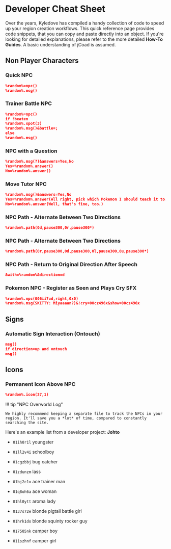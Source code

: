 # Developer Cheat Sheet

Over the years, Kyledove has compiled a handy collection of code to speed up your region creation workflows. This quick reference page provides code snippets, that you can copy and paste directly into an object. If you're looking for detailed explanations, please refer to the more detailed **How-To Guides**. A basic understanding of jCoad is assumed.

## Non Player Characters

### Quick NPC
```json
%random%=npc()
%random%.msg()
```

### Trainer Battle NPC
```json
%random%=npc()
if !beaten
%random%.spot(3)
%random%.msg()&battle=;
else
%random%.msg()
```

### NPC with a Question
```json 
%random%.msg(?)&answers=Yes,No
Yes=%random%.answer()
No=%random%.answer()
```

### Move Tutor NPC
```json 
%random%.msg()&answers=Yes,No
Yes=%random%.answer(All right, pick which Pokemon I should teach it to.)&movelearner=moves:07a4uh4j
No=%random%.answer(Well, that's fine, too.)
```

### NPC Path - Alternate Between Two Directions
```json
%random%.path(0d,pause300,0r,pause300*)
```

### NPC Path - Alternate Between Two Directions
```json
%random%.path(0r,pause300,0d,pause300,0l,pause300,0u,pause300*)
```

### NPC Path - Return to Original Direction After Speech
```json
&with=%random%&direction=d
```

### Pokemon NPC - Register as Seen and Plays Cry SFX
```json 
%random%.npc(006ii7ud,right,0x0)
%random%.msg(SKITTY: Miyaaaan?)&!cry=00cz496x&show=00cz496x
```

## Signs
### Automatic Sign Interaction (Ontouch)
```json
msg()
if direction=up and ontouch
msg()
```

## Icons
### Permanent Icon Above NPC
```json
%random%.icon(37,1)
```
!!! tip "NPC Overworld Log"

    We highly recommend keeping a separate file to track the NPCs in your region. It'll save you a *lot* of time, compared to constantly searching the site.

Here's an example list from a developer project:
**Johto**
- `01ih0r1l` youngster

- `01ll2v4i` schoolboy

- `01cgzbbj` bug catcher

- `01zdunzm` lass

- `01bj2c1x` ace trainer man

- `01q8oh6a` ace woman

- `01hl0ytt` aroma lady

- `0137s72e` blonde pigtail battle girl

- `01hrk1do` blonde squinty rocker guy

- `017505nk` camper boy

- `011szhnf` camper girl
